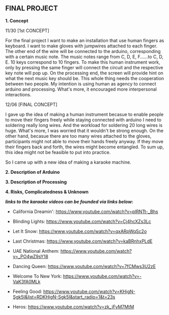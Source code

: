 **FINAL PROJECT**
-------
**1. Concept**

11/30 [1st CONCEPT]

For the final project I want to make an installation that use human fingers as keyboard. I want to make gloves with jumpwires attached to each finger. The other end of the wire will be connected to the arduino, corresponding with a certain music note. The music notes range from C, D, E, F......to C, D, E. 10 keys correspond to 10 fingers. To make this human instrument work, only by pressing the same finger will connect the circuit and the respective key note will pop up. On the processing end, the screen will provide hint on what the next music key should be. This whole thing needs the cooperation between two people. My intention is using human as agency to connect arduino and processing. What's more, it encouraged more interpersonal interactions.

12/06 [FINAL CONCEPT]

I gave up the idea of making a human instrument becasue to enable people to move their fingers freely while staying connected with arduino I need to soldering really long wires. And the workload for soldering 20 long wires is huge. What's more, I was worried that it wouldn't be strong enough. On the other hand, becasue there are too many wires attached to the gloves, participants might not able to move their hands freely anyway. If they move their fingers back and forth, the wires might become entangled. To sum up, this idea might not be feasible to put into practice.

So I came up with a new idea of making a karaoke machine.

**2. Description of Arduino**

**3. Description of Processing**

**4. Risks, Complicatedness & Unknown**



***links to the karaoke videos can be founded via links below:***

- California Dreamin': https://www.youtube.com/watch?v=plRNTt-_Bhs

- Blinding Lights: https://www.youtube.com/watch?v=Cj4hcXZs3Lc

- Let It Snow: https://www.youtube.com/watch?v=qxARpWqSc2o

- Last Christmas: https://www.youtube.com/watch?v=kaBRnhxPLdE

- UAE National Anthem: https://www.youtube.com/watch?v=_PO4wZ9sY18

- Dancing Queen: https://www.youtube.com/watch?v=7fCMws3U2zE

- Welcome To New York: https://www.youtube.com/watch?v=-VaK3fA0MLk

- Feeling Good: https://www.youtube.com/watch?v=KHigN-Sgk5I&list=RDKHigN-Sgk5I&start_radio=1&t=23s

- Heros: https://www.youtube.com/watch?v=zk_jFyM7MtM
